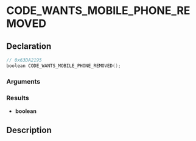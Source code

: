 # CODE_WANTS_MOBILE_PHONE_REMOVED

## Declaration
```cpp
// 0x63DA2195
boolean CODE_WANTS_MOBILE_PHONE_REMOVED();
```

### Arguments

### Results
- **boolean**

## Description
